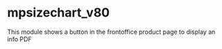 # mpsizechart_v80
This module shows a button in the frontoffice product page to display an info PDF
